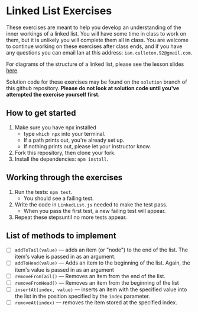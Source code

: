 # Linked List Exercises

These exercises are meant to help you develop an understanding of the inner workings of a linked list.  You will have some time in class to work on them, but it is unlikely you will complete them all in class.  You are welcome to continue working on these exercises after class ends, and if you have any questions you can email Ian at this address: `ian.culleton.92@gmail.com`. 

For diagrams of the structure of a linked list, please see the lesson slides [here](https://docs.google.com/presentation/d/162fNxQIyjF6VkJj-384GNsC2vbmS72vs48xC-fFqCZ0/edit?usp=sharing). 

Solution code for these exercises may be found on the `solution` branch of this github repository.  **Please do not look at solution code until you've attempted the exercise yourself first.**

## How to get started

1. Make sure you have npx installed 
    * type `which npx` into your terminal.  
    * If a path prints out, you're already set up.
    * If nothing prints out, please let your instructor know.
1. Fork this repository, then clone your fork.
1. Install the dependencies:  `npm install`.

## Working through the exercises

1. Run the tests: `npm test`.
    * You should see a failing test.
1. Write the code in `LinkedList.js` needed to make the test pass.
    * When you pass the first test, a new failing test will appear.
1. Repeat these stepsuntil no more tests appear.

## List of methods to implement

* [ ] `addToTail(value)` — adds an item (or "node") to the end of the list.  The item's value is passed in as an argument.
* [ ] `addToHead(value)` — Adds an item to the beginning of the list.  Again, the item's value is passed in as an argument
* [ ] `removeFromTail()` — Removes an item from the end of the list.
* [ ] `removeFromHead()` — Removes an item from the beginning of the list
* [ ] `insertAt(index, value)` — inserts an item with the specified value into the list in the position specified by the `index` parameter.
* [ ] `removeAt(index)` — removes the item stored at the specified index.
